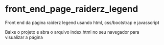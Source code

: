 # front_end_page_raiderz_legend

Front end da página raiderz legend usando html, css/bootstrap e javasscript

Baixe o projeto e abra o arquivo index.html no seu navegador para visualizar a página

